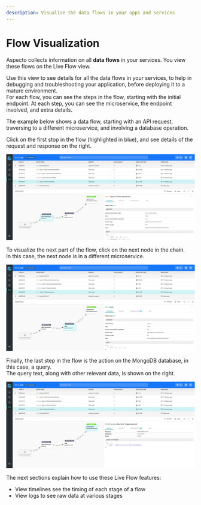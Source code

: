 ```yaml
---
description: Visualize the data flows in your apps and services
---
```


# Flow Visualization

Aspecto collects information on all **data flows** in your services. You view these flows on the Live Flow view.

Use this view to see details for all the data flows in your services, to help in debugging and troubleshooting your application, before deploying it to a mature environment.   
For each flow,  you can see the steps in the flow, starting with the initial endpoint. At each step, you can see the microservice, the endpoint involved, and extra details.

The example below shows a data flow, starting with an API request, traversing to a different microservice, and involving a database operation.

Click on the first stop in the flow \(highlighted in blue\), and see details of the request and response on the right.

![](../../.gitbook/assets/flow-example-3.jpeg)

To visualize the next part of the flow, click on the next node in the chain.  
In this case, the next node is in a different microservice.

![](../../.gitbook/assets/flow-example-1.jpeg)

Finally, the last step in the flow is the action on the MongoDB database, in this case, a query.   
The query text, along with other relevant data, is shown on the right.

![](../../.gitbook/assets/flow-example-2.jpeg)

The next sections explain how to use these Live Flow features:

* View timelines see the timing of each stage of a flow
* View logs to see raw data at various stages



